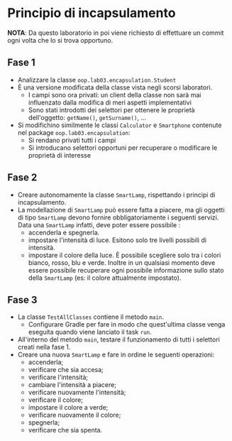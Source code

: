 # Principio di incapsulamento

**NOTA**: Da questo laboratorio in poi viene richiesto di effettuare un commit ogni volta che lo si trova opportuno.

## Fase 1

* Analizzare la classe `oop.lab03.encapsulation.Student`
* È una versione modificata della classe vista negli scorsi laboratori.
    - I campi sono ora privati: un client della classe non sarà mai influenzato dalla modifica di meri aspetti implementativi
    - Sono stati introdotti dei selettori per ottenere le proprietà dell'oggetto: `getName()`, `getSurname()`, ...
* Si modifichino similmente le classi `Calculator` e `Smartphone` contenute nel package `oop.lab03.encapsulation`:
    - Si rendano privati tutti i campi
    - Si introducano selettori opportuni per recuperare o modificare le proprietà di interesse

## Fase 2

* Creare autonomamente la classe `SmartLamp`, rispettando i principi di incapsulamento.
* La modellazione di `SmartLamp` può essere fatta a piacere, ma gli oggetti di tipo `SmartLamp` devono fornire obbligatoriamente i seguenti servizi. Data una `SmartLamp` infatti, deve poter essere possibile :
    - accenderla e spegnerla.
    - impostare l'intensità di luce. Esitono solo tre livelli possibili di intensità.
    - impostare il colore della luce. È possibile scegliere solo tra i colori bianco, rosso, blu e verde.
Inoltre in un qualsiasi momento deve essere possibile recuperare ogni possibile informazione sullo stato della `SmartLamp` (es: il colore attualmente impostato).

## Fase 3

* La classe `TestAllClasses` contiene il metodo `main`.
    * Configurare Gradle per fare in modo che quest'ultima classe venga eseguita quando viene lanciato il task `run`.
* All'interno del metodo `main`, testare il funzionamento di tutti i selettori creati nella fase 1.
* Creare una nuova `SmartLamp` e fare in ordine le seguenti operazioni:
    - accenderla;
    - verificare che sia accesa;
    - verificare l'intensità;
    - cambiare l'intensità a piacere;
    - verificare nuovamente l'intensità;
    - verificare il colore;
    - impostare il colore a verde;
    - verificare nuovamente il colore;
    - spegnerla;
    - verificare che sia spenta.
